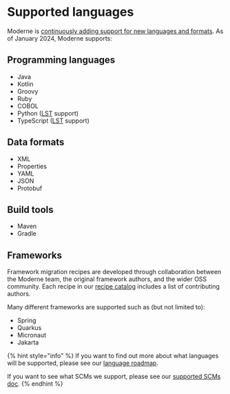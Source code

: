 # Supported languages

Moderne is [continuously adding support for new languages and formats](language-roadmap.md). As of January 2024, Moderne supports:

## Programming languages

* Java
* Kotlin
* Groovy
* Ruby
* COBOL
* Python ([LST](concepts/lossless-semantic-trees.md) support)
* TypeScript ([LST](concepts/lossless-semantic-trees.md) support)

## Data formats

* XML
* Properties
* YAML
* JSON
* Protobuf

## Build tools

* Maven
* Gradle

## Frameworks

Framework migration recipes are developed through collaboration between the Moderne team, the original framework authors, and the wider OSS community. Each recipe in our [recipe catalog](https://docs.openrewrite.org/recipes) includes a list of contributing authors.

Many different frameworks are supported such as (but not limited to):

* Spring
* Quarkus
* Micronaut
* Jakarta

{% hint style="info" %}
If you want to find out more about what languages will be supported, please see our [language roadmap](language-roadmap.md).

If you want to see what SCMs we support, please see our [supported SCMs doc](supported-scms.md).
{% endhint %}
